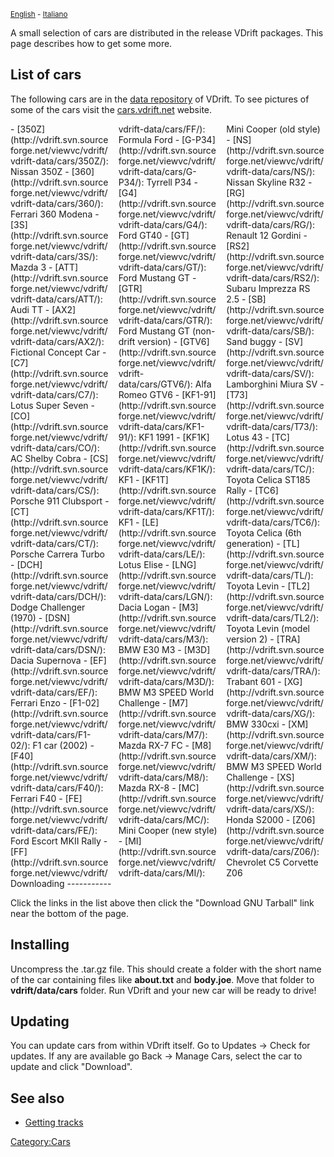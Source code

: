<small>[English](Getting_cars "wikilink") - [Italiano](Getting_cars/it "wikilink")</small>

A small selection of cars are distributed in the release VDrift packages. This page describes how to get some more.

List of cars
------------

The following cars are in the [data repository](http://vdrift.svn.sourceforge.net/viewvc/vdrift/vdrift-data) of VDrift. To see pictures of some of the cars visit the [cars.vdrift.net](http://cars.vdrift.net) website.

<div style="column-count:3;-moz-column-count:3;-webkit-column-count:3">
-   [350Z](http://vdrift.svn.sourceforge.net/viewvc/vdrift/vdrift-data/cars/350Z/): Nissan 350Z
-   [360](http://vdrift.svn.sourceforge.net/viewvc/vdrift/vdrift-data/cars/360/): Ferrari 360 Modena
-   [3S](http://vdrift.svn.sourceforge.net/viewvc/vdrift/vdrift-data/cars/3S/): Mazda 3
-   [ATT](http://vdrift.svn.sourceforge.net/viewvc/vdrift/vdrift-data/cars/ATT/): Audi TT
-   [AX2](http://vdrift.svn.sourceforge.net/viewvc/vdrift/vdrift-data/cars/AX2/): Fictional Concept Car
-   [C7](http://vdrift.svn.sourceforge.net/viewvc/vdrift/vdrift-data/cars/C7/): Lotus Super Seven
-   [CO](http://vdrift.svn.sourceforge.net/viewvc/vdrift/vdrift-data/cars/CO/): AC Shelby Cobra
-   [CS](http://vdrift.svn.sourceforge.net/viewvc/vdrift/vdrift-data/cars/CS/): Porsche 911 Clubsport
-   [CT](http://vdrift.svn.sourceforge.net/viewvc/vdrift/vdrift-data/cars/CT/): Porsche Carrera Turbo
-   [DCH](http://vdrift.svn.sourceforge.net/viewvc/vdrift/vdrift-data/cars/DCH/): Dodge Challenger (1970)
-   [DSN](http://vdrift.svn.sourceforge.net/viewvc/vdrift/vdrift-data/cars/DSN/): Dacia Supernova
-   [EF](http://vdrift.svn.sourceforge.net/viewvc/vdrift/vdrift-data/cars/EF/): Ferrari Enzo
-   [F1-02](http://vdrift.svn.sourceforge.net/viewvc/vdrift/vdrift-data/cars/F1-02/): F1 car (2002)
-   [F40](http://vdrift.svn.sourceforge.net/viewvc/vdrift/vdrift-data/cars/F40/): Ferrari F40
-   [FE](http://vdrift.svn.sourceforge.net/viewvc/vdrift/vdrift-data/cars/FE/): Ford Escort MKII Rally
-   [FF](http://vdrift.svn.sourceforge.net/viewvc/vdrift/vdrift-data/cars/FF/): Formula Ford
-   [G-P34](http://vdrift.svn.sourceforge.net/viewvc/vdrift/vdrift-data/cars/G-P34/): Tyrrell P34
-   [G4](http://vdrift.svn.sourceforge.net/viewvc/vdrift/vdrift-data/cars/G4/): Ford GT40
-   [GT](http://vdrift.svn.sourceforge.net/viewvc/vdrift/vdrift-data/cars/GT/): Ford Mustang GT
-   [GTR](http://vdrift.svn.sourceforge.net/viewvc/vdrift/vdrift-data/cars/GTR/): Ford Mustang GT (non-drift version)
-   [GTV6](http://vdrift.svn.sourceforge.net/viewvc/vdrift/vdrift-data/cars/GTV6/): Alfa Romeo GTV6
-   [KF1-91](http://vdrift.svn.sourceforge.net/viewvc/vdrift/vdrift-data/cars/KF1-91/): KF1 1991
-   [KF1K](http://vdrift.svn.sourceforge.net/viewvc/vdrift/vdrift-data/cars/KF1K/): KF1
-   [KF1T](http://vdrift.svn.sourceforge.net/viewvc/vdrift/vdrift-data/cars/KF1T/): KF1
-   [LE](http://vdrift.svn.sourceforge.net/viewvc/vdrift/vdrift-data/cars/LE/): Lotus Elise
-   [LNG](http://vdrift.svn.sourceforge.net/viewvc/vdrift/vdrift-data/cars/LGN/): Dacia Logan
-   [M3](http://vdrift.svn.sourceforge.net/viewvc/vdrift/vdrift-data/cars/M3/): BMW E30 M3
-   [M3D](http://vdrift.svn.sourceforge.net/viewvc/vdrift/vdrift-data/cars/M3D/): BMW M3 SPEED World Challenge
-   [M7](http://vdrift.svn.sourceforge.net/viewvc/vdrift/vdrift-data/cars/M7/): Mazda RX-7 FC
-   [M8](http://vdrift.svn.sourceforge.net/viewvc/vdrift/vdrift-data/cars/M8/): Mazda RX-8
-   [MC](http://vdrift.svn.sourceforge.net/viewvc/vdrift/vdrift-data/cars/MC/): Mini Cooper (new style)
-   [MI](http://vdrift.svn.sourceforge.net/viewvc/vdrift/vdrift-data/cars/MI/): Mini Cooper (old style)
-   [NS](http://vdrift.svn.sourceforge.net/viewvc/vdrift/vdrift-data/cars/NS/): Nissan Skyline R32
-   [RG](http://vdrift.svn.sourceforge.net/viewvc/vdrift/vdrift-data/cars/RG/): Renault 12 Gordini
-   [RS2](http://vdrift.svn.sourceforge.net/viewvc/vdrift/vdrift-data/cars/RS2/): Subaru Imprezza RS 2.5
-   [SB](http://vdrift.svn.sourceforge.net/viewvc/vdrift/vdrift-data/cars/SB/): Sand buggy
-   [SV](http://vdrift.svn.sourceforge.net/viewvc/vdrift/vdrift-data/cars/SV/): Lamborghini Miura SV
-   [T73](http://vdrift.svn.sourceforge.net/viewvc/vdrift/vdrift-data/cars/T73/): Lotus 43
-   [TC](http://vdrift.svn.sourceforge.net/viewvc/vdrift/vdrift-data/cars/TC/): Toyota Celica ST185 Rally
-   [TC6](http://vdrift.svn.sourceforge.net/viewvc/vdrift/vdrift-data/cars/TC6/): Toyota Celica (6th generation)
-   [TL](http://vdrift.svn.sourceforge.net/viewvc/vdrift/vdrift-data/cars/TL/): Toyota Levin
-   [TL2](http://vdrift.svn.sourceforge.net/viewvc/vdrift/vdrift-data/cars/TL2/): Toyota Levin (model version 2)
-   [TRA](http://vdrift.svn.sourceforge.net/viewvc/vdrift/vdrift-data/cars/TRA/): Trabant 601
-   [XG](http://vdrift.svn.sourceforge.net/viewvc/vdrift/vdrift-data/cars/XG/): BMW 330cxi
-   [XM](http://vdrift.svn.sourceforge.net/viewvc/vdrift/vdrift-data/cars/XM/): BMW M3 SPEED World Challenge
-   [XS](http://vdrift.svn.sourceforge.net/viewvc/vdrift/vdrift-data/cars/XS/): Honda S2000
-   [Z06](http://vdrift.svn.sourceforge.net/viewvc/vdrift/vdrift-data/cars/Z06/): Chevrolet C5 Corvette Z06

</div>
Downloading
-----------

Click the links in the list above then click the "Download GNU Tarball" link near the bottom of the page.

Installing
----------

Uncompress the .tar.gz file. This should create a folder with the short name of the car containing files like **about.txt** and **body.joe**. Move that folder to **vdrift/data/cars** folder. Run VDrift and your new car will be ready to drive!

Updating
--------

You can update cars from within VDrift itself. Go to Updates -&gt; Check for updates. If any are available go Back -&gt; Manage Cars, select the car to update and click "Download".

See also
--------

-   [Getting tracks](Getting_tracks "wikilink")

<Category:Cars>

